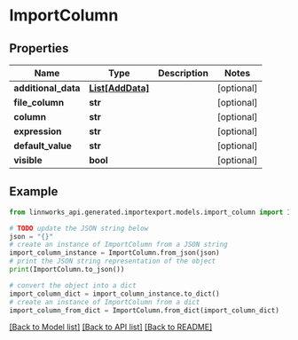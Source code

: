 # ImportColumn


## Properties

Name | Type | Description | Notes
------------ | ------------- | ------------- | -------------
**additional_data** | [**List[AddData]**](AddData.md) |  | [optional] 
**file_column** | **str** |  | [optional] 
**column** | **str** |  | [optional] 
**expression** | **str** |  | [optional] 
**default_value** | **str** |  | [optional] 
**visible** | **bool** |  | [optional] 

## Example

```python
from linnworks_api.generated.importexport.models.import_column import ImportColumn

# TODO update the JSON string below
json = "{}"
# create an instance of ImportColumn from a JSON string
import_column_instance = ImportColumn.from_json(json)
# print the JSON string representation of the object
print(ImportColumn.to_json())

# convert the object into a dict
import_column_dict = import_column_instance.to_dict()
# create an instance of ImportColumn from a dict
import_column_from_dict = ImportColumn.from_dict(import_column_dict)
```
[[Back to Model list]](../README.md#documentation-for-models) [[Back to API list]](../README.md#documentation-for-api-endpoints) [[Back to README]](../README.md)


